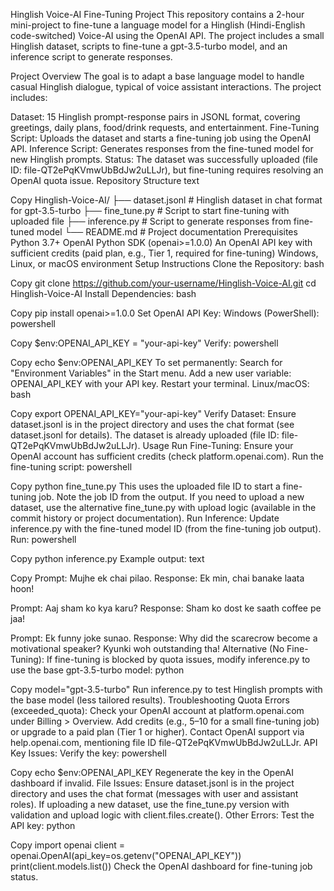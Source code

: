 Hinglish Voice-AI Fine-Tuning Project
This repository contains a 2-hour mini-project to fine-tune a language model for a Hinglish (Hindi-English code-switched) Voice-AI using the OpenAI API. The project includes a small Hinglish dataset, scripts to fine-tune a gpt-3.5-turbo model, and an inference script to generate responses.

Project Overview
The goal is to adapt a base language model to handle casual Hinglish dialogue, typical of voice assistant interactions. The project includes:

Dataset: 15 Hinglish prompt-response pairs in JSONL format, covering greetings, daily plans, food/drink requests, and entertainment.
Fine-Tuning Script: Uploads the dataset and starts a fine-tuning job using the OpenAI API.
Inference Script: Generates responses from the fine-tuned model for new Hinglish prompts.
Status: The dataset was successfully uploaded (file ID: file-QT2ePqKVmwUbBdJw2uLLJr), but fine-tuning requires resolving an OpenAI quota issue.
Repository Structure
text

Copy
Hinglish-Voice-AI/
├── dataset.jsonl        # Hinglish dataset in chat format for gpt-3.5-turbo
├── fine_tune.py        # Script to start fine-tuning with uploaded file
├── inference.py        # Script to generate responses from fine-tuned model
└── README.md           # Project documentation
Prerequisites
Python 3.7+
OpenAI Python SDK (openai>=1.0.0)
An OpenAI API key with sufficient credits (paid plan, e.g., Tier 1, required for fine-tuning)
Windows, Linux, or macOS environment
Setup Instructions
Clone the Repository:
bash

Copy
git clone https://github.com/your-username/Hinglish-Voice-AI.git
cd Hinglish-Voice-AI
Install Dependencies:
bash

Copy
pip install openai>=1.0.0
Set OpenAI API Key:
Windows (PowerShell):
powershell

Copy
$env:OPENAI_API_KEY = "your-api-key"
Verify:
powershell

Copy
echo $env:OPENAI_API_KEY
To set permanently:
Search for "Environment Variables" in the Start menu.
Add a new user variable: OPENAI_API_KEY with your API key.
Restart your terminal.
Linux/macOS:
bash

Copy
export OPENAI_API_KEY="your-api-key"
Verify Dataset:
Ensure dataset.jsonl is in the project directory and uses the chat format (see dataset.jsonl for details).
The dataset is already uploaded (file ID: file-QT2ePqKVmwUbBdJw2uLLJr).
Usage
Run Fine-Tuning:
Ensure your OpenAI account has sufficient credits (check platform.openai.com).
Run the fine-tuning script:
powershell

Copy
python fine_tune.py
This uses the uploaded file ID to start a fine-tuning job. Note the job ID from the output.
If you need to upload a new dataset, use the alternative fine_tune.py with upload logic (available in the commit history or project documentation).
Run Inference:
Update inference.py with the fine-tuned model ID (from the fine-tuning job output).
Run:
powershell

Copy
python inference.py
Example output:
text

Copy
Prompt: Mujhe ek chai pilao.
Response: Ek min, chai banake laata hoon!

Prompt: Aaj sham ko kya karu?
Response: Sham ko dost ke saath coffee pe jaa!

Prompt: Ek funny joke sunao.
Response: Why did the scarecrow become a motivational speaker? Kyunki woh outstanding tha!
Alternative (No Fine-Tuning):
If fine-tuning is blocked by quota issues, modify inference.py to use the base gpt-3.5-turbo model:
python

Copy
model="gpt-3.5-turbo"
Run inference.py to test Hinglish prompts with the base model (less tailored results).
Troubleshooting
Quota Errors (exceeded_quota):
Check your OpenAI account at platform.openai.com under Billing > Overview.
Add credits (e.g., $5–$10 for a small fine-tuning job) or upgrade to a paid plan (Tier 1 or higher).
Contact OpenAI support via help.openai.com, mentioning file ID file-QT2ePqKVmwUbBdJw2uLLJr.
API Key Issues:
Verify the key:
powershell

Copy
echo $env:OPENAI_API_KEY
Regenerate the key in the OpenAI dashboard if invalid.
File Issues:
Ensure dataset.jsonl is in the project directory and uses the chat format (messages with user and assistant roles).
If uploading a new dataset, use the fine_tune.py version with validation and upload logic with client.files.create().
Other Errors:
Test the API key:
python

Copy
import openai
client = openai.OpenAI(api_key=os.getenv("OPENAI_API_KEY"))
print(client.models.list())
Check the OpenAI dashboard for fine-tuning job status.
